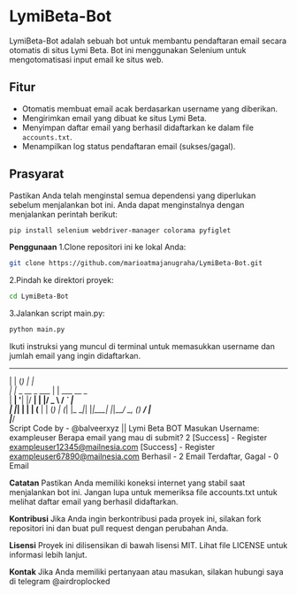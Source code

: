 # LymiBeta-Bot

LymiBeta-Bot adalah sebuah bot untuk membantu pendaftaran email secara otomatis di situs Lymi Beta. Bot ini menggunakan Selenium untuk mengotomatisasi input email ke situs web.

## Fitur

- Otomatis membuat email acak berdasarkan username yang diberikan.
- Mengirimkan email yang dibuat ke situs Lymi Beta.
- Menyimpan daftar email yang berhasil didaftarkan ke dalam file `accounts.txt`.
- Menampilkan log status pendaftaran email (sukses/gagal).

## Prasyarat

Pastikan Anda telah menginstal semua dependensi yang diperlukan sebelum menjalankan bot ini. Anda dapat menginstalnya dengan menjalankan perintah berikut:

```bash
pip install selenium webdriver-manager colorama pyfiglet
```

**Penggunaan**
1.Clone repositori ini ke lokal Anda:
```bash
git clone https://github.com/marioatmajanugraha/LymiBeta-Bot.git
```
2.Pindah ke direktori proyek:
```bash
cd LymiBeta-Bot
```
3.Jalankan script main.py:
```bash
python main.py
```

Ikuti instruksi yang muncul di terminal untuk memasukkan username dan jumlah email yang ingin didaftarkan.

_        _        _               
| |      (_)      | |              
| |_ _ __ _  ___  | | ___   __ _   
| __| '__| |/ __| | |/ _ \ / _` |  
| |_| |  | | (__  | | (_) | (_| |_ 
 \__|_|  |_|\___| |_|\___/ \__, (_)
                             __/ |  
                            |___/   
Script Code by - @balveerxyz || Lymi Beta BOT
Masukan Username: exampleuser
Berapa email yang mau di submit? 2
[Success] - Register exampleuser12345@mailnesia.com
[Success] - Register exampleuser67890@mailnesia.com
Berhasil - 2 Email Terdaftar, Gagal - 0 Email

**Catatan**
Pastikan Anda memiliki koneksi internet yang stabil saat menjalankan bot ini.
Jangan lupa untuk memeriksa file accounts.txt untuk melihat daftar email yang berhasil didaftarkan.

**Kontribusi**
Jika Anda ingin berkontribusi pada proyek ini, silakan fork repositori ini dan buat pull request dengan perubahan Anda.

**Lisensi**
Proyek ini dilisensikan di bawah lisensi MIT. Lihat file LICENSE untuk informasi lebih lanjut.

**Kontak**
Jika Anda memiliki pertanyaan atau masukan, silakan hubungi saya di telegram @airdroplocked








